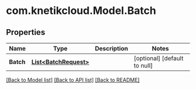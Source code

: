 # com.knetikcloud.Model.Batch
## Properties

Name | Type | Description | Notes
------------ | ------------- | ------------- | -------------
**Batch** | [**List&lt;BatchRequest&gt;**](BatchRequest.md) |  | [optional] [default to null]

[[Back to Model list]](../README.md#documentation-for-models) [[Back to API list]](../README.md#documentation-for-api-endpoints) [[Back to README]](../README.md)

